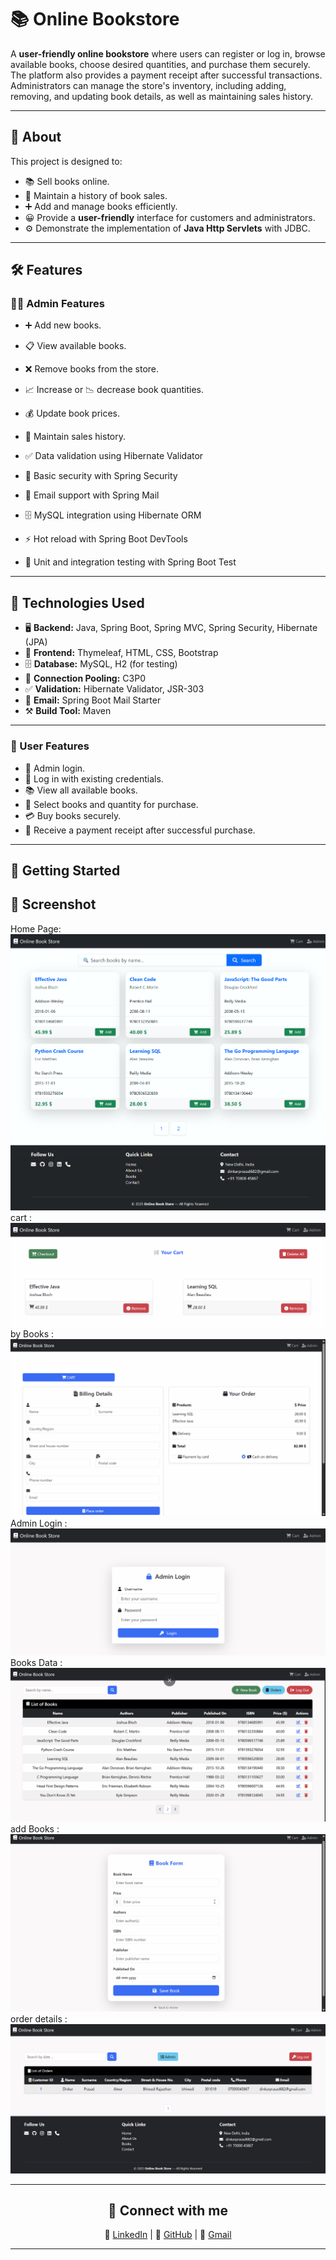 # 📚 Online Bookstore   
 
A **user-friendly online bookstore** where users can register or log in, browse available books, choose desired quantities, and purchase them securely. The platform also provides a payment receipt after successful transactions.  
Administrators can manage the store's inventory, including adding, removing, and updating book details, as well as maintaining sales history.

---
       
## 📖 About 
This project is designed to:
- 📚 Sell books online.  
- 🧾 Maintain a history of book sales.  
- ➕ Add and manage books efficiently.  
- 😀 Provide a **user-friendly** interface for customers and administrators.  
- ⚙️ Demonstrate the implementation of **Java Http Servlets** with JDBC.  

---

## 🛠 Features

### **👨‍💼 Admin Features**
- ➕ Add new books.   
- 📋 View available books.  
- ❌ Remove books from the store.  
- 📈 Increase or 📉 decrease book quantities.  
- 💰 Update book prices.  
- 🧾 Maintain sales history.  

- ✅ Data validation using Hibernate Validator  
- 🔐 Basic security with Spring Security  
- 📧 Email support with Spring Mail  
- 🗄️ MySQL integration using Hibernate ORM  
- ⚡ Hot reload with Spring Boot DevTools  
- 🧪 Unit and integration testing with Spring Boot Test  

---

## 🧰 Technologies Used
- 🖥️ **Backend:** Java, Spring Boot, Spring MVC, Spring Security, Hibernate (JPA)  
- 🎨 **Frontend:** Thymeleaf, HTML, CSS, Bootstrap  
- 🗄️ **Database:** MySQL, H2 (for testing)  
- 🔌 **Connection Pooling:** C3P0  
- ✅ **Validation:** Hibernate Validator, JSR-303  
- 📧 **Email:** Spring Boot Mail Starter  
- ⚒️ **Build Tool:** Maven  

---

### **👥 User Features**
- 🔑 Admin login.  
- 👤 Log in with existing credentials.  
- 📚 View all available books.  
- 🛒 Select books and quantity for purchase.  
- 💳 Buy books securely.  
- 🧾 Receive a payment receipt after successful purchase.  


---
  
## 🚀 Getting Started

## 📸 Screenshot
 Home Page:
![Books-store Output](src/main/resources/static/images/bookh.png)
cart :
![Books-store Output](src/main/resources/static/images/cart.png)
by  Books :
![Books-store Output](src/main/resources/static/images/by.png)
Admin Login :
![Books-store Output](src/main/resources/static/images/login.png)
Books Data :
![Books-store Output](src/main/resources/static/images/books.png)
add  Books :
![Books-store Output](src/main/resources/static/images/bookfrom.png)
order  details :
![Books-store Output](src/main/resources/static/images/order.png)

---
<div align="center" >  
    
## 🔗 Connect with me

 💼 [LinkedIn](https://www.linkedin.com/in/dinkarprasadjava)  |  🐙 [GitHub](https://github.com/DK12345678D) | 📧 [Gmail](mailto:dinkarprasad682@gmail.com) 
 
 ---
</div>

